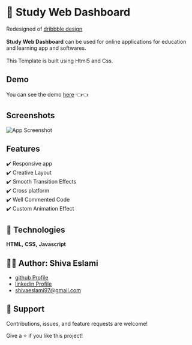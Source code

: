 
# 📕 Study Web Dashboard


Redesigned of [dribbble design](<https://dribbble.com/shots/18289015-Study-Web-Dashboard>) \
\
**Study Web Dashboard** can be used for online applications for education and learning app and softwares.\
\
This Template is built using Html5 and Css.

## Demo

You can see the demo [here](<https://shiva-eslami-study-dashboard.netlify.app/>) 👈👈


## Screenshots

![App Screenshot](https://via.placeholder.com/468x300?text=App+Screenshot+Here)


## Features

✔️ Responsive app\
✔️ Creative Layout\
✔️ Smooth Transition Effects\
✔️ Cross platform\
✔️ Well Commented Code\
✔️ Custom Animation Effect


## 🚀 Technologies

**HTML,** **CSS,** **Javascript**


## 👩‍💻 Author: Shiva Eslami

- [github Profile](https://github.com/ShivaEslami97)
- [linkedin Profile](https://www.linkedin.com/in/shiva-esmailpoureslami/)
- <shivaeslami97@gmail.com>


## 🤝 Support

Contributions, issues, and feature requests are welcome!

Give a ⭐️ if you like this project!
